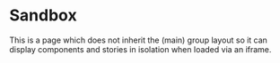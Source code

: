 # Sandbox

This is a page which does not inherit the (main) group layout so it can display components and stories in isolation when loaded via an iframe.
